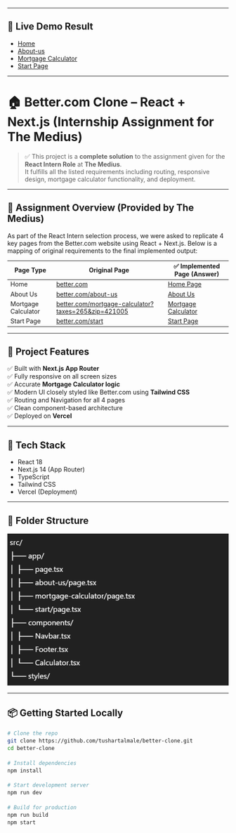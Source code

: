 
---

## 🔗 Live Demo Result


- [Home](https://better-clone-theta.vercel.app/)
- [About-us](https://better-clone-theta.vercel.app/about-us)
- [Mortgage Calculator](https://better-clone-theta.vercel.app/mortagecalculator)
- [Start Page](https://better-clone-theta.vercel.app/start)
---
# 🏠 Better.com Clone – React + Next.js (Internship Assignment for The Medius)

> ✅ This project is a **complete solution** to the assignment given for the **React Intern Role** at **The Medius**.  
> It fulfills all the listed requirements including routing, responsive design, mortgage calculator functionality, and deployment.

---

## 📄 Assignment Overview (Provided by The Medius)

As part of the React Intern selection process, we were asked to replicate 4 key pages from the Better.com website using React + Next.js. Below is a mapping of original requirements to the final implemented output:

| Page Type           | Original Page                                                                 | ✅ Implemented Page (Answer)                                                   |
|---------------------|-------------------------------------------------------------------------------|--------------------------------------------------------------------------------|
| Home                | [better.com](https://better.com)                                              | [Home Page](https://better-clone-theta.vercel.app/)                           |
| About Us            | [better.com/about-us](https://better.com/about-us/)                          | [About Us](https://better-clone-theta.vercel.app/about-us)                    |
| Mortgage Calculator | [better.com/mortgage-calculator?taxes=265&zip=421005](https://better.com/mortgage-calculator?taxes=265&zip=421005) | [Mortgage Calculator](https://better-clone-theta.vercel.app/mortgage-calculator) |
| Start Page          | [better.com/start](https://better.com/start)                                  | [Start Page](https://better-clone-theta.vercel.app/start)                     |

---

## 🚀 Project Features

✅ Built with **Next.js App Router**  
✅ Fully responsive on all screen sizes  
✅ Accurate **Mortgage Calculator logic**  
✅ Modern UI closely styled like Better.com using **Tailwind CSS**  
✅ Routing and Navigation for all 4 pages  
✅ Clean component-based architecture  
✅ Deployed on **Vercel**

---

## 🧠 Tech Stack

- React 18  
- Next.js 14 (App Router)  
- TypeScript  
- Tailwind CSS  
- Vercel (Deployment)

---

## 📁 Folder Structure
![alt text](image.png)


---

## 📦 Getting Started Locally

```bash
# Clone the repo
git clone https://github.com/tushartalmale/better-clone.git
cd better-clone

# Install dependencies
npm install

# Start development server
npm run dev

# Build for production
npm run build
npm start
